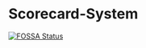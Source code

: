 # Scorecard-System

[![FOSSA Status](https://app.fossa.com/api/projects/custom%2B34236%2Fgithub.com%2FBehordeun%2Ftsaron-scorecard-system.svg?type=shield)](https://app.fossa.com/projects/custom%2B34236%2Fgithub.com%2FBehordeun%2Ftsaron-scorecard-system?ref=badge_shield)
